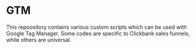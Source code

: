 # GTM
This repoository contains various custom scripts which can be used with Google Tag Manager.
Some codes are specific to Clickbank sales funnels, while others are universal.
